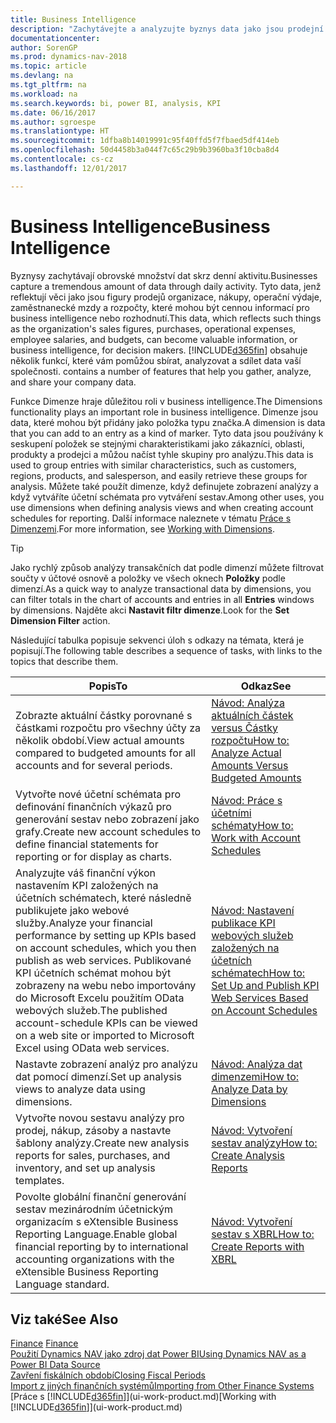 ```yaml
---
title: Business Intelligence
description: "Zachytávejte a analyzujte byznys data jako jsou prodejní figury, nákupy, operační výdaje, zaměstnanecké mzdy a rozpočty, které mohou být cennou informací pro business intelligence nebo rozhodnutí."
documentationcenter: 
author: SorenGP
ms.prod: dynamics-nav-2018
ms.topic: article
ms.devlang: na
ms.tgt_pltfrm: na
ms.workload: na
ms.search.keywords: bi, power BI, analysis, KPI
ms.date: 06/16/2017
ms.author: sgroespe
ms.translationtype: HT
ms.sourcegitcommit: 1dfba8b14019991c95f40ffd5f7fbaed5df414eb
ms.openlocfilehash: 50d4458b3a044f7c65c29b9b3960ba3f10cba8d4
ms.contentlocale: cs-cz
ms.lasthandoff: 12/01/2017

---
```

# <a name="business-intelligence"></a><span data-ttu-id="065c4-103">Business Intelligence</span><span class="sxs-lookup"><span data-stu-id="065c4-103">Business Intelligence</span></span>
<span data-ttu-id="065c4-104">Byznysy zachytávají obrovské množství dat skrz denní aktivitu.</span><span class="sxs-lookup"><span data-stu-id="065c4-104">Businesses capture a tremendous amount of data through daily activity.</span></span> <span data-ttu-id="065c4-105">Tyto data, jenž reflektují věci jako jsou figury prodejů organizace, nákupy, operační výdaje, zaměstnanecké mzdy a rozpočty, které mohou být cennou informací pro business intelligence nebo rozhodnutí.</span><span class="sxs-lookup"><span data-stu-id="065c4-105">This data, which reflects such things as the organization's sales figures, purchases, operational expenses, employee salaries, and budgets, can become valuable information, or business intelligence, for decision makers.</span></span> [!INCLUDE[d365fin](includes/d365fin_md.md)]<span data-ttu-id="065c4-106"> obsahuje několik funkcí, které vám pomůžou sbírat, analyzovat a sdílet data vaší společnosti.</span><span class="sxs-lookup"><span data-stu-id="065c4-106"> contains a number of features that help you gather, analyze, and share your company data.</span></span>

<span data-ttu-id="065c4-107">Funkce Dimenze hraje důležitou roli v business intelligence.</span><span class="sxs-lookup"><span data-stu-id="065c4-107">The Dimensions functionality plays an important role in business intelligence.</span></span> <span data-ttu-id="065c4-108">Dimenze jsou data, které mohou být přidány jako položka typu značka.</span><span class="sxs-lookup"><span data-stu-id="065c4-108">A dimension is data that you can add to an entry as a kind of marker.</span></span> <span data-ttu-id="065c4-109">Tyto data jsou používány k seskupení položek se stejnými charakteristikami jako zákazníci, oblasti, produkty a prodejci a můžou načíst tyhle skupiny pro analýzu.</span><span class="sxs-lookup"><span data-stu-id="065c4-109">This data is used to group entries with similar characteristics, such as customers, regions, products, and salesperson, and easily retrieve these groups for analysis.</span></span> <span data-ttu-id="065c4-110">Můžete také použít dimenze, když definujete zobrazení analýzy a když vytváříte účetní schémata pro vytváření sestav.</span><span class="sxs-lookup"><span data-stu-id="065c4-110">Among other uses, you use dimensions  when defining analysis views and when creating account schedules for reporting.</span></span> <span data-ttu-id="065c4-111">Další informace naleznete v tématu [Práce s Dimenzemi](finance-dimensions.md).</span><span class="sxs-lookup"><span data-stu-id="065c4-111">For more information, see [Working with Dimensions](finance-dimensions.md).</span></span>

> [!TIP]
> <span data-ttu-id="065c4-112">Jako rychlý způsob analýzy transakčních dat podle dimenzí můžete filtrovat součty v účtové osnově a položky ve všech oknech **Položky** podle dimenzí.</span><span class="sxs-lookup"><span data-stu-id="065c4-112">As a quick way to analyze transactional data by dimensions, you can filter totals in the chart of accounts and entries in all **Entries** windows by dimensions.</span></span> <span data-ttu-id="065c4-113">Najděte akci **Nastavit filtr dimenze**.</span><span class="sxs-lookup"><span data-stu-id="065c4-113">Look for the **Set Dimension Filter** action.</span></span>  

<span data-ttu-id="065c4-114">Následující tabulka popisuje sekvenci úloh s odkazy na témata, která je popisují.</span><span class="sxs-lookup"><span data-stu-id="065c4-114">The following table describes a sequence of tasks, with links to the topics that describe them.</span></span>  

| <span data-ttu-id="065c4-115">Popis</span><span class="sxs-lookup"><span data-stu-id="065c4-115">To</span></span> | <span data-ttu-id="065c4-116">Odkaz</span><span class="sxs-lookup"><span data-stu-id="065c4-116">See</span></span> |
| --- | --- |
|<span data-ttu-id="065c4-117">Zobrazte aktuální částky porovnané s částkami rozpočtu pro všechny účty za několik období.</span><span class="sxs-lookup"><span data-stu-id="065c4-117">View actual amounts compared to budgeted amounts for all accounts and for several periods.</span></span>|[<span data-ttu-id="065c4-118">Návod: Analýza aktuálních částek versus Částky rozpočtu</span><span class="sxs-lookup"><span data-stu-id="065c4-118">How to: Analyze Actual Amounts Versus Budgeted Amounts</span></span>](bi-how-analyze-actual-versus-budget.md)|
|<span data-ttu-id="065c4-119">Vytvořte nové účetní schémata pro definování finančních výkazů pro generování sestav nebo zobrazení jako grafy.</span><span class="sxs-lookup"><span data-stu-id="065c4-119">Create new account schedules to define financial statements for reporting or for display as charts.</span></span>|[<span data-ttu-id="065c4-120">Návod: Práce s účetními schématy</span><span class="sxs-lookup"><span data-stu-id="065c4-120">How to: Work with Account Schedules</span></span>](bi-how-work-account-schedule.md)|
|<span data-ttu-id="065c4-121">Analyzujte váš finanční výkon nastavením KPI založených na účetních schématech, které následně publikujete jako webové služby.</span><span class="sxs-lookup"><span data-stu-id="065c4-121">Analyze your financial performance by setting up KPIs based on account schedules, which you then publish as web services.</span></span> <span data-ttu-id="065c4-122">Publikované KPI účetních schémat mohou být zobrazeny na webu nebo importovány do Microsoft Excelu použitím OData webových služeb.</span><span class="sxs-lookup"><span data-stu-id="065c4-122">The published account-schedule KPIs can be viewed on a web site or imported to Microsoft Excel using OData web services.</span></span>|[<span data-ttu-id="065c4-123">Návod: Nastavení publikace KPI webových služeb založených na účetních schématech</span><span class="sxs-lookup"><span data-stu-id="065c4-123">How to: Set Up and Publish KPI Web Services Based on Account Schedules</span></span>](bi-how-to-set-up-and-publish-kpi-web-services-based-on-account-schedules.md)|
|<span data-ttu-id="065c4-124">Nastavte zobrazení analýz pro analýzu dat pomocí dimenzí.</span><span class="sxs-lookup"><span data-stu-id="065c4-124">Set up analysis views to analyze data using dimensions.</span></span>|[<span data-ttu-id="065c4-125">Návod: Analýza dat dimenzemi</span><span class="sxs-lookup"><span data-stu-id="065c4-125">How to: Analyze Data by Dimensions</span></span>](bi-how-analyze-data-dimension.md)|
|<span data-ttu-id="065c4-126">Vytvořte novou sestavu analýzy pro prodej, nákup, zásoby a nastavte šablony analýzy.</span><span class="sxs-lookup"><span data-stu-id="065c4-126">Create new analysis reports for sales, purchases, and inventory, and set up analysis templates.</span></span>|[<span data-ttu-id="065c4-127">Návod: Vytvoření sestav analýzy</span><span class="sxs-lookup"><span data-stu-id="065c4-127">How to: Create Analysis Reports</span></span>](bi-how-create-analysis-views-reports.md)|
|<span data-ttu-id="065c4-128">Povolte globální finanční generování sestav mezinárodním účetnickým organizacím s eXtensible Business Reporting Language.</span><span class="sxs-lookup"><span data-stu-id="065c4-128">Enable global financial reporting by to international accounting organizations with the eXtensible Business Reporting Language standard.</span></span>|[<span data-ttu-id="065c4-129">Návod: Vytvoření sestav s XBRL</span><span class="sxs-lookup"><span data-stu-id="065c4-129">How to: Create Reports with XBRL</span></span>](bi-create-reports-with-xbrl.md)|

## <a name="see-also"></a><span data-ttu-id="065c4-130">Viz také</span><span class="sxs-lookup"><span data-stu-id="065c4-130">See Also</span></span>
<span data-ttu-id="065c4-131">[Finance](finance.md)  </span><span class="sxs-lookup"><span data-stu-id="065c4-131">[Finance](finance.md)  </span></span>  
[<span data-ttu-id="065c4-132">Použití Dynamics NAV jako zdroj dat Power BI</span><span class="sxs-lookup"><span data-stu-id="065c4-132">Using Dynamics NAV as a Power BI Data Source</span></span>](across-how-use-financials-data-source-powerbi.md)  
[<span data-ttu-id="065c4-133">Zavření fiskálních období</span><span class="sxs-lookup"><span data-stu-id="065c4-133">Closing Fiscal Periods</span></span>](year-close-years-periods.md)  
[<span data-ttu-id="065c4-134">Import z jiných finančních systémů</span><span class="sxs-lookup"><span data-stu-id="065c4-134">Importing from Other Finance Systems</span></span>](upload-data.md)  
<span data-ttu-id="065c4-135">[Práce s [!INCLUDE[d365fin](includes/d365fin_md.md)]](ui-work-product.md)</span><span class="sxs-lookup"><span data-stu-id="065c4-135">[Working with [!INCLUDE[d365fin](includes/d365fin_md.md)]](ui-work-product.md)</span></span>

